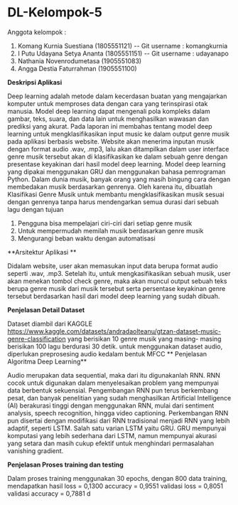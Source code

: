 # DL-Kelompok-5
Anggota kelompok :
  1. Komang Kurnia Suestiana (1805551121) -- Git username : komangkurnia
  2. I Putu Udayana Setya Ananta (1805551151) -- Git username : udayanapo
  3. Nathania Novenrodumetasa (1905551083)
  4. Angga Destia Faturrahman (1905551100)
  
**Deskripsi Aplikasi**

Deep learning adalah metode dalam kecerdasan buatan yang mengajarkan komputer untuk memproses data dengan cara yang terinspirasi otak manusia. Model deep learning dapat mengenali pola kompleks dalam gambar, teks, suara, dan data lain untuk menghasilkan wawasan dan prediksi yang akurat. Pada laporan ini membahas tentang model deep learning untuk mengklasifikasikan input music ke dalam output genre musik pada aplikasi berbasis website. Website akan menerima inputan musik dengan format audio .wav, .mp3, lalu akan ditampilkan dalam user interface genre musik tersebut akan di klasifikasikan ke dalam sebuah genre dengan presentase keyakinan dari hasil model deep learning. Model deep learning yang dipakai menggunakan GRU dan menggunakan bahasa pemrograman Python.
Dalam dunia musik, banyak orang yang masih bingung cara dengan membedakan musik berdasarkan genrenya. Oleh karena itu, dibuatlah Klasifikasi Genre Musik untuk membantu mengklasifikasikan musik sesuai dengan genrenya tanpa harus mendengarkan semua durasi dari sebuah lagu dengan tujuan 
1. Pengguna bisa mempelajari ciri-ciri dari setiap genre musik
2. Untuk mempermudah memilah musik berdasarkan genre musik
3. Mengurangi beban waktu dengan automatisasi 

**Arsitektur Aplikasi **

Didalam website, user akan memasukan input data berupa format audio seperti .wav, .mp3. Setelah itu, untuk mengkasifikasikan sebuah musik, user akan menekan tombol check genre, maka akan muncul output sebuah teks berupa genre musik dari musik tersebut serta persentase keyakinan genre tersebut berdasarkan hasil dari model deep learning yang sudah dibuah.

**Penjelasan Detail Dataset**

Dataset diambil dari KAGGLE
https://www.kaggle.com/datasets/andradaolteanu/gtzan-dataset-music-genre-classification yang berisikan 10 genre musik yang masing- masing berisikan 100 lagu berdurasi 30 detik. untuk menggunakan dataset audio, diperlukan preprosesing audio kedalam bentuk MFCC 
**
Penjelasan Algoritma Deep Learning**

Audio merupakan data sequential, maka dari itu digunakanlah RNN. RNN cocok untuk digunakan dalam menyelesaikan problem yang mempunyai data berbentuk sekuensial. Pengembangan RNN pun terus berkembang pesat, dan banyak penelitian yang sudah menghasilkan Artificial Intelligence (AI) berakurasi tinggi dengan menggunakan RNN, mulai dari sentiment analysis, speech recognition, hingga video captioning. Perkembangan RNN pun disertai dengan modifikasi dari RNN tradisional menjadi RNN yang lebih adaptif, seperti LSTM. Salah satu varian LSTM yaitu GRU. GRU mempunyai komputasi yang lebih sederhana dari LSTM, namun mempunyai akurasi yang setara dan masih cukup efektif untuk menghindari permasalahan vanishing gradient.

**Penjelasan Proses training dan testing**

Dalam proses training menggunakan 30 epochs, dengan 800 data training, mendapatkan hasil loss = 0,1300 accuracy = 0,9551 validasi loss = 0,8051 validasi accuracy = 0,7881 d
